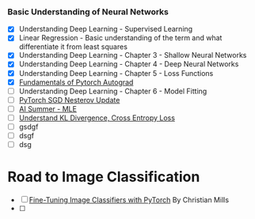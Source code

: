 ### Basic Understanding of Neural Networks
- [x] Understanding Deep Learning - Supervised Learning
- [x] Linear Regression - Basic understanding of the term and what differentiate it from least squares
- [x] Understanding Deep Learning - Chapter 3 - Shallow Neural Networks
- [x] Understanding Deep Learning - Chapter 4 - Deep Neural Networks
- [x] Understanding Deep Learning - Chapter 5 - Loss Functions
- [x] [Fundamentals of Pytorch Autograd](https://pytorch.org/tutorials/beginner/introyt/autogradyt_tutorial.html)
- [ ] Understanding Deep Learning - Chapter 6 - Model Fitting
- [ ] [PyTorch SGD Nesterov Update](https://towardsdatascience.com/is-pytorchs-nesterov-momentum-implementation-wrong-5dc5f5032008)
- [ ] [AI Summer - MLE](https://theaisummer.com/mle/)
- [ ] [Understand KL Divergence, Cross Entropy Loss](https://ramsane.github.io/articles/cross-entropy-explained-with-entropy-and-kl-divergence)
- [ ] gsdgf
- [ ] dsgf
- [ ] dsg

# Road to Image Classification
- [ ] [Fine-Tuning Image Classifiers with PyTorch](https://christianjmills.com/posts/pytorch-train-image-classifier-timm-hf-tutorial/) By Christian Mills
- [ ] 

